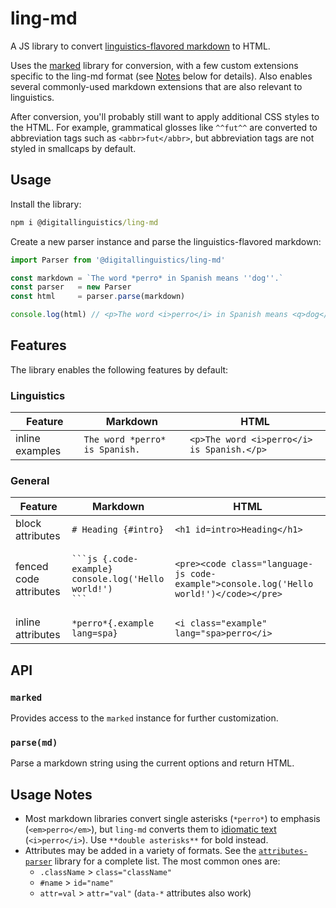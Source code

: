 # ling-md

A JS library to convert [linguistics-flavored markdown][spec] to HTML.

Uses the [marked] library for conversion, with a few custom extensions specific to the ling-md format (see [Notes](#notes) below for details). Also enables several commonly-used markdown extensions that are also relevant to linguistics.

After conversion, you'll probably still want to apply additional CSS styles to the HTML. For example, grammatical glosses like `^^fut^^` are converted to abbreviation tags such as `<abbr>fut</abbr>`, but abbreviation tags are not styled in smallcaps by default.

## Usage

Install the library:

```cmd
npm i @digitallinguistics/ling-md
```

Create a new parser instance and parse the linguistics-flavored markdown:

```js
import Parser from '@digitallinguistics/ling-md'

const markdown = `The word *perro* in Spanish means ''dog''.`
const parser   = new Parser
const html     = parser.parse(markdown)

console.log(html) // <p>The word <i>perro</i> in Spanish means <q>dog</q>.</p>
```

## Features

The library enables the following features by default:

### Linguistics

| Feature         | Markdown                       | HTML                                       |
| --------------- | ------------------------------ | ------------------------------------------ |
| inline examples | `The word *perro* is Spanish.` | `<p>The word <i>perro</i> is Spanish.</p>` |

### General

| Feature                | Markdown                                                                             | HTML                                                                                   |
| ---------------------- | ------------------------------------------------------------------------------------ | -------------------------------------------------------------------------------------- |
| block attributes       | `# Heading {#intro}`                                                                 | `<h1 id=intro>Heading</h1>`                                                            |
| fenced code attributes | <pre><code>\```js {.code-example}<br>console.log('Hello world!')<br>```</code></pre> | `<pre><code class="language-js code-example">console.log('Hello world!')</code></pre>` |
| inline attributes      | `*perro*{.example lang=spa}`                                                         | `<i class="example" lang="spa>perro</i>`                                               |

## API

### `marked`

Provides access to the `marked` instance for further customization.

### `parse(md)`

Parse a markdown string using the current options and return HTML.

## Usage Notes

- Most markdown libraries convert single asterisks (`*perro*`) to emphasis (`<em>perro</em>`), but `ling-md` converts them to [idiomatic text][i] (`<i>perro</i>`). Use `**double asterisks**` for bold instead.
- Attributes may be added in a variety of formats. See the [`attributes-parser`][attrs-parser] library for a complete list. The most common ones are:
  - `.className` > `class="className"`
  - `#name` > `id="name"`
  - `attr=val` > `attr="val"` (`data-*` attributes also work)

<!-- LINKS -->
[attrs-parser]: https://www.npmjs.com/package/attributes-parser
[i]:            https://developer.mozilla.org/en-US/docs/Web/HTML/Element/i
[marked]:       https://marked.js.org/
[spec]:         https://github.com/digitallinguistics/ling-markdown-spec
